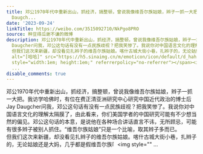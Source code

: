 ```yaml
---
title: 邓公1970年代中重新出山，抓经济，搞整顿，曾说我像维吾尔族姑娘，辫子一抓一大把。我访学哈佛时，有位在费正清亚洲研究中心研究中国近代政治的博士后Jay
  Daugch...
date: '2023-09-24'
linkTitle: https://weibo.com/3515092710/NkPgo8PRO
source: 种豆得瓜谢不谦的微博
description: 邓公1970年代中重新出山，抓经济，搞整顿，曾说我像维吾尔族姑娘，辫子一抓一大把。我访学哈佛时，有位在费正清亚洲研究中心研究中国近代政治的博士后Jay
  Daugcher问我，邓公这句话有没有一点民族歧视？把我笑惨了。我说你对中国语言文化的理解太隔膜了，由此看来，你们美国学者的中国研究可能有不少想当然的偏见。邓公这句话的本意，是说他在各种场合讲话直言不讳，无所顾忌，可能有很多辫子被别人抓住。“维吾尔族姑娘”只是一个比喻，取其辫子多而已。<br>
  但我们这次来新疆，却没看见扎辫子的维吾尔族姑娘。喀什古城大街小巷，扎辫子的，无论姑娘还是大妈，几乎都是假维吾尔族<span class="url-icon"><img
  alt="[哈哈]" src="https://h5.sinaimg.cn/m/emoticon/icon/default/d_haha-0ec05e6dad.png"
  style="width:1em; height:1em;" referrerpolicy="no-referrer"></span><img style=""
  ...
disable_comments: true
---
```

邓公1970年代中重新出山，抓经济，搞整顿，曾说我像维吾尔族姑娘，辫子一抓一大把。我访学哈佛时，有位在费正清亚洲研究中心研究中国近代政治的博士后Jay Daugcher问我，邓公这句话有没有一点民族歧视？把我笑惨了。我说你对中国语言文化的理解太隔膜了，由此看来，你们美国学者的中国研究可能有不少想当然的偏见。邓公这句话的本意，是说他在各种场合讲话直言不讳，无所顾忌，可能有很多辫子被别人抓住。“维吾尔族姑娘”只是一个比喻，取其辫子多而已。<br> 但我们这次来新疆，却没看见扎辫子的维吾尔族姑娘。喀什古城大街小巷，扎辫子的，无论姑娘还是大妈，几乎都是假维吾尔族<span class="url-icon"><img alt="[哈哈]" src="https://h5.sinaimg.cn/m/emoticon/icon/default/d_haha-0ec05e6dad.png" style="width:1em; height:1em;" referrerpolicy="no-referrer"></span><img style="" ...